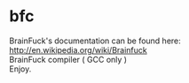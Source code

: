 bfc
===

BrainFuck's documentation can be found here: http://en.wikipedia.org/wiki/Brainfuck<br />
BrainFuck compiler ( GCC only )<br />
Enjoy.
